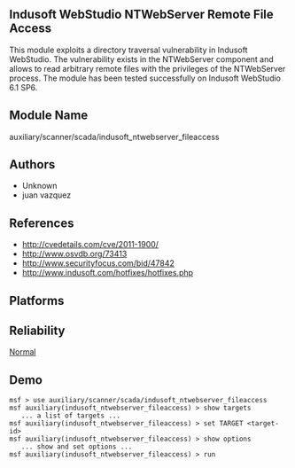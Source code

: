 ## Indusoft WebStudio NTWebServer Remote File Access

This module exploits a directory traversal vulnerability in 
Indusoft WebStudio. The vulnerability exists in the 
NTWebServer component and allows to read arbitrary remote 
files with the privileges of the NTWebServer process. The 
module has been tested successfully on Indusoft WebStudio 
6.1 SP6.


## Module Name
auxiliary/scanner/scada/indusoft_ntwebserver_fileaccess

## Authors
* Unknown
* juan vazquez


## References
* http://cvedetails.com/cve/2011-1900/
* http://www.osvdb.org/73413
* http://www.securityfocus.com/bid/47842
* http://www.indusoft.com/hotfixes/hotfixes.php




## Platforms


## Reliability
[Normal](https://github.com/rapid7/metasploit-framework/wiki/Exploit-Ranking)

## Demo

```
msf > use auxiliary/scanner/scada/indusoft_ntwebserver_fileaccess
msf auxiliary(indusoft_ntwebserver_fileaccess) > show targets
   ... a list of targets ...
msf auxiliary(indusoft_ntwebserver_fileaccess) > set TARGET <target-id>
msf auxiliary(indusoft_ntwebserver_fileaccess) > show options
   ... show and set options ...
msf auxiliary(indusoft_ntwebserver_fileaccess) > run
```
    
    